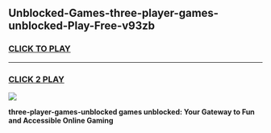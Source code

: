 
## Unblocked-Games-three-player-games-unblocked-Play-Free-v93zb
<h3>
<a href="https://premium76.site?title=three-player-games-unblocked&ref=23A">CLICK TO PLAY</a></h3>
<hr>

<h3>
<a href="https://premium76.site?title=three-player-games-unblocked&ref=23A">CLICK 2 PLAY</a>
  
</h3>

<a href="https://premium76.site?title=three-player-games-unblocked&ref=23A"><img src="https://clearcache.store/games.png"></a>


**three-player-games-unblocked games unblocked: Your Gateway to Fun and Accessible Online Gaming**
